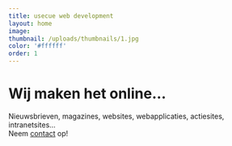 ```yaml
---
title: usecue web development
layout: home
image:
thumbnail: /uploads/thumbnails/1.jpg
color: '#ffffff'
order: 1
---
```



# Wij maken het online...

Nieuwsbrieven, magazines, websites, webapplicaties, actiesites, intranetsites...<br />Neem [contact](/contact) op!